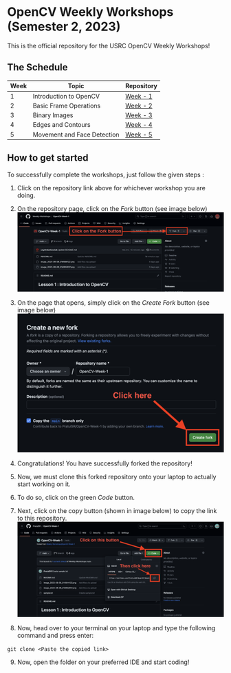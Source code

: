 # OpenCV Weekly Workshops (Semester 2, 2023)

This is the official repository for the USRC OpenCV Weekly Workshops!

## The Schedule

| Week | Topic                       | Repository                                            |
|------|-----------------------------|-------------------------------------------------------|
|   1  | Introduction to OpenCV      | [Week - 1](https://github.com/Weekly-Workshops/OpenCV-Week-1.git) |
|   2  | Basic Frame Operations      | [Week - 2](https://github.com/Weekly-Workshops/OpenCV-Week-2.git) |
|   3  | Binary Images               | [Week - 3](https://github.com/Weekly-Workshops/OpenCV-Week-3.git) |
|   4  | Edges and Contours          | [Week - 4](https://github.com/Weekly-Workshops/OpenCV-Week-4.git) |
|   5  | Movement and Face Detection | [Week - 5](https://github.com/Weekly-Workshops/OpenCV-Week-5.git) |

## How to get started

To successfully complete the workshops, just follow the given steps : 

1. Click on the repository link above for whichever workshop you are doing.
2. On the repository page, click on the _Fork_ button (see image below)
   ![](image_2023-08-09_005758737.png)
3. On the page that opens, simply click on the _Create Fork_ button (see image below)
   ![](image_2023-08-09_010232333.png)

4. Congratulations! You have successfully forked the repository!
5. Now, we must clone this forked repository onto your laptop to actually start working on it.
6. To do so, click on the green _Code_ button.
7. Next, click on the copy button (shown in image below) to copy the link to this repository.
![](image_2023-08-09_012808129.png)
8. Now, head over to your terminal on your laptop and type the following command and press enter:
   
`git clone <Paste the copied link>`

9. Now, open the folder on your preferred IDE and start coding!
